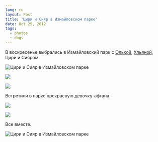 ```yaml
---
lang: ru
layout: Post
title: 'Цири и Сияр в Измайловском парке'
date: Oct 25, 2012
tags:
  - photos
  - dogs
---
```


В воскресенье выбрались в Измайловский парк с [Олькой](http://airve.livejournal.com/), [Ульяной](http://ciyar.livejournal.com/), Цири и Сияром.

![Цири и Сияр в Измайловском парке](photo://2012-10-21_5D_3510_Artem_Sapegin)

<!--more-->

![](/images/blog/2012-10-21-5D-3202-Artem-Sapegin.jpg)

![](/images/blog/2012-10-21-5D-3553-Artem-Sapegin.jpg)

Встретили в парке прекрасную девочку-афгана.

![](photo://2012-10-21_5D_3422_Artem_Sapegin)

![](photo://2012-10-21_5D_3414_Artem_Sapegin)

Все вместе.

![Цири и Сияр в Измайловском парке](/images/blog/2012-10-21-5D-3500-Artem-Sapegin.jpg)
